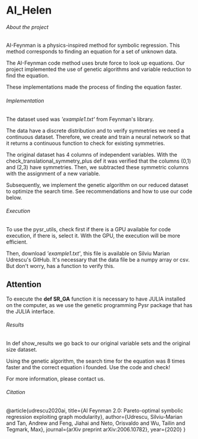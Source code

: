 # AI_Helen

###### About the project

AI-Feynman is a physics-inspired method for symbolic regression. This method corresponds to finding an equation for a set of unknown data.

The AI-Feynman code method uses brute force to look up equations. Our project implemented the use of genetic algorithms and variable reduction to find the equation.

These implementations made the process of finding the equation faster.

###### Implementation

The dataset used was *'example1.txt'* from Feynman's library.

The data have a discrete distribution and to verify symmetries we need a continuous dataset. Therefore, we create and train a neural network so that it returns a continuous function to check for existing symmetries.

The original dataset has 4 columns of independent variables. With the check_translational_symmetry_plus def it was verified that the columns (0,1) and (2,3) have symmetries. Then, we subtracted these symmetric columns with the assignment of a new variable.

Subsequently, we implement the genetic algorithm on our reduced dataset to optimize the search time. See recommendations and how to use our code below.

###### Execution

To use the pysr_utils, check first if there is a GPU available for code execution, if there is, select it. With the GPU, the execution will be more efficient.

Then, download *'example1.txt'*, this file is available on Silviu Marian Udrescu's GitHub. It's necessary that the data file be a numpy array or csv. But don't worry, has a function to verify this.

## Attention 

To execute the **def SR_GA** function it is necessary to have JULIA installed on the computer, as we use the genetic programming Pysr package that has the JULIA interface.

###### Results

In def show_results we go back to our original variable sets and the original size dataset.

Using the genetic algorithm, the search time for the equation was 8 times faster and the correct equation i founded. Use the code and check!

For more information, please contact us.

###### Citation
@article{udrescu2020ai,
  title={AI Feynman 2.0: Pareto-optimal symbolic regression exploiting graph modularity},
  author={Udrescu, Silviu-Marian and Tan, Andrew and Feng, Jiahai and Neto, Orisvaldo and Wu, Tailin and Tegmark, Max},
  journal={arXiv preprint arXiv:2006.10782},
  year={2020}
}
